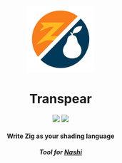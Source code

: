 <div align="center">
  <div>
      <img src="assets/Transpear-Logo.png" style="width:150px; height:auto;"></img>
      <h1>Transpear</h1>
  </div>
  <img src="https://img.shields.io/badge/written%20in-Zig-orange?logo=zig"></img>
  <img src="https://img.shields.io/badge/✓-cross--platform--shading🔺💻-brightgreen"></img>

  <h4>Write Zig as your shading language</h4>
  <h5>Tool for <a href="https://github.com/mozbeel/Nashi">Nashi</a>
</div>


